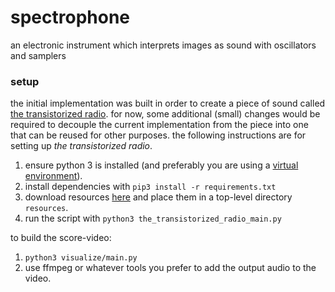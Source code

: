 # spectrophone

an electronic instrument which interprets images as sound with oscillators and samplers

### setup

the initial implementation was built in order to create a piece of sound called [the transistorized radio](https://youtu.be/eO98X3JIC48). for now, some additional (small) changes would be required to decouple the current implementation from the piece into one that can be reused for other purposes. the following instructions are for setting up _the transistorized radio_.


1. ensure python 3 is installed (and preferably you are using a [virtual environment](http://docs.python-guide.org/en/latest/dev/virtualenvs/)).
1. install dependencies with `pip3 install -r requirements.txt`
1. download resources [here](https://drive.google.com/open?id=0B-7cpH1IckNMeDVNbWYwQktHeHc) and place them in a top-level directory `resources`.
1. run the script with `python3 the_transistorized_radio_main.py`

to build the score-video:

1. `python3 visualize/main.py`
2. use ffmpeg or whatever tools you prefer to add the output audio to the video.



